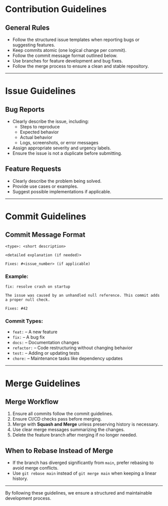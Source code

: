 # Contribution Guidelines

## General Rules
- Follow the structured issue templates when reporting bugs or suggesting features.
- Keep commits atomic (one logical change per commit).
- Follow the commit message format outlined below.
- Use branches for feature development and bug fixes.
- Follow the merge process to ensure a clean and stable repository.

---

# Issue Guidelines

## Bug Reports
- Clearly describe the issue, including:
  - Steps to reproduce
  - Expected behavior
  - Actual behavior
  - Logs, screenshots, or error messages
- Assign appropriate severity and urgency labels.
- Ensure the issue is not a duplicate before submitting.

## Feature Requests
- Clearly describe the problem being solved.
- Provide use cases or examples.
- Suggest possible implementations if applicable.

---

# Commit Guidelines

## Commit Message Format
```
<type>: <short description>

<detailed explanation (if needed)>

Fixes: #<issue_number> (if applicable)
```
### Example:
```
fix: resolve crash on startup

The issue was caused by an unhandled null reference. This commit adds a proper null check.

Fixes: #42
```
### Commit Types:
- `feat:` – A new feature
- `fix:` – A bug fix
- `docs:` – Documentation changes
- `refactor:` – Code restructuring without changing behavior
- `test:` – Adding or updating tests
- `chore:` – Maintenance tasks like dependency updates

---

# Merge Guidelines

## Merge Workflow
1. Ensure all commits follow the commit guidelines.
2. Ensure CI/CD checks pass before merging.
3. Merge with **Squash and Merge** unless preserving history is necessary.
4. Use clear merge messages summarizing the changes.
5. Delete the feature branch after merging if no longer needed.

## When to Rebase Instead of Merge
- If the branch has diverged significantly from `main`, prefer rebasing to avoid merge conflicts.
- Use `git rebase main` instead of `git merge main` when keeping a linear history.

---

By following these guidelines, we ensure a structured and maintainable development process.

